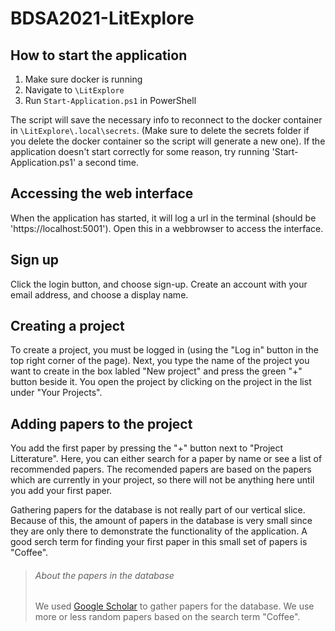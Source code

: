 # BDSA2021-LitExplore

## How to start the application

1. Make sure docker is running
2. Navigate to `\LitExplore`
3. Run `Start-Application.ps1` in PowerShell

The script will save the necessary info to reconnect to the docker container in `\LitExplore\.local\secrets`. (Make sure to delete the secrets folder if you delete the docker container so the script will generate a new one).
If the application doesn't start correctly for some reason, try running 'Start-Application.ps1' a second time.

## Accessing the web interface

When the application has started, it will log a url in the terminal (should be 'https://localhost:5001'). Open this in a webbrowser to access the interface.

## Sign up

Click the login button, and choose sign-up. Create an account with your email address, and choose a display name.

## Creating a project

To create a project, you must be logged in (using the "Log in" button in the top right corner of the page).
Next, you type the name of the project you want to create in the box labled "New project" and press the green "+" button beside it.
You open the project by clicking on the project in the list under "Your Projects".

## Adding papers to the project

You add the first paper by pressing the "+" button next to "Project Litterature". Here, you can either search for a paper by name or see a list of recommended papers.
The recomended papers are based on the papers which are currently in your project, so there will not be anything here until you add your first paper.

Gathering papers for the database is not really part of our vertical slice. Because of this, the amount of papers in the database is very small since they are only there to demonstrate the functionality of the application.
A good serch term for finding your first paper in this small set of papers is "Coffee".

> ###### About the papers in the database
>
> We used [Google Scholar](https://scholar.google.com/) to gather papers for the database. We use more or less random papers based on the search term "Coffee".
